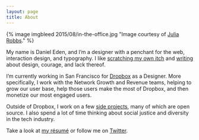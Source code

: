 ```yaml
---
layout: page
title: About
---
```


{% image imgbleed 2015/08/in-the-office.jpg "Image courtesy of [Julia Robbs](http://juliarobbs.com 'Julia Robbs’  website')." %}

My name is Daniel Eden, and I’m a designer with a penchant for the web,
interaction design, and typography. I like [scratching my own itch](/portfolio
"Daniel Eden’s portfolio") and [writing](/blog "Daniel Eden’s blog") about
design, courage, and lack thereof.

I’m currently working in San Francisco for [Dropbox](http://dropbox.com
"Dropbox") as a Designer. More specifically, I work with the Network Growth and
Revenue teams, helping to grow our user base, help those users make the most of
Dropbox, and then monetize our most engaged users.

Outside of Dropbox, I work on a few
[side projects](/portfolio "Daniel Eden’s portfolio"), many of which are open
source. I also spend a lot of time thinking about social justice and diversity
in the tech industry.

Take a look at
[my résumé](https://www.dropbox.com/s/kq431p4ey1b1ayu/R%C3%A9sum%C3%A9.pdf
"Daniel Eden’s résumé") or follow me on [Twitter](http://twitter.com/_dte
"Daniel Eden on Twitter").
